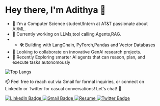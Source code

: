 # Hey there, I'm Adithya 👋

- 🔭 I'm a Computer Science student/Intern at AT&T passionate about AI/ML.
- 🌱 Currently working on LLMs,tool calling,Agents,RAG.
- - 🛠️ Building with LangChain, PyTorch,Pandas and Vector Databases
- 👯 Looking to collaborate on innovative GenAI research projects.
- 🧠 Recently Exploring  smarter AI agents that can reason, plan, and execute tasks autonomously

![Top Langs](https://github-readme-stats.vercel.app/api/top-langs/?username=adithya04dev&theme=dracula&size_weight=0.5&count_weight=0.5&layout=donut&hide=Jupyter&exclude_repo=ProcTecht,Artworks_Website,Finhub)


📫 Feel free to reach out via Gmail for formal inquiries, or connect on LinkedIn or Twitter for casual conversations! Let's chat! 🙌
<div id="badges">
  <a href="https://www.linkedin.com/in/adithya-balagoni-78082b168/">
    <img src="https://img.shields.io/badge/LinkedIn-blue?style=for-the-badge&logo=linkedin&logoColor=white" alt="LinkedIn Badge"/>
  </a>
  <a href="mailto:adithyabalagoni11@gmail.com">
    <img src="https://img.shields.io/badge/Gmail-D14836?style=for-the-badge&logo=gmail&logoColor=white" alt="Gmail Badge"/>
  </a>
    <a href="https://drive.google.com/file/d/1B1k5k3mTQPu10i3N2U0TnXRL9pIm1Cxs/view?usp=drive_link">
    <img src="https://img.shields.io/badge/resume-0077B5?style=for-the-badge&logo=resume&logoColor=white))" alt="Resume"/>
  </a>
  <a href="https://x.com/adithya_dev4">
    <img src="https://img.shields.io/twitter/url?url=https%3A%2F%2Fx.com%2Fjena_shreyas_22" alt="Twitter Badge"/>
  </a>
  
</div>

